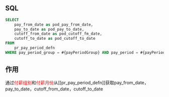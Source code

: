 ## SQL

```sql
SELECT  
    pay_from_date as pod_pay_from_date,  
    pay_to_date as pod_pay_to_date,  
    cutoff_from_date as pod_cutoff_fm_date,  
    cutoff_to_date as pod_cutoff_to_date  
FROM  
    pr_pay_period_defn  
WHERE pay_period_group = #{payPeriodGroup} AND pay_period = #{payPeriod}
```
## 作用
通过<font color="#ff0000">付薪组别</font>和<font color="#ff0000">付薪月份</font>从[[pr_pay_period_defn]]获取pay_from_date，pay_to_date，cutoff_from_date，cutoff_to_date
